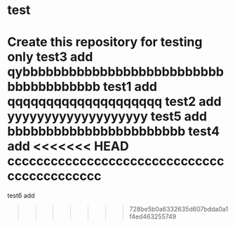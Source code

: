 # test
Create this repository  for testing only
test3 add
qybbbbbbbbbbbbbbbbbbbbbbbbbbbbbbbbbbbbbb
test1 add
qqqqqqqqqqqqqqqqqqqq
test2 add
yyyyyyyyyyyyyyyyyyy
test5 add
bbbbbbbbbbbbbbbbbbbbbbb
test4 add
<<<<<<< HEAD
ccccccccccccccccccccccccccccccccccccccccccc
=======
test6 add
>>>>>>> 728be5b0a6332635d607bdda0a1f4ed463255749
